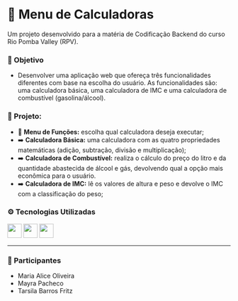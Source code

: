 # 🧮 Menu de Calculadoras
Um projeto desenvolvido para a matéria de Codificação Backend do curso Rio Pomba Valley (RPV).

### 🎯 Objetivo
- Desenvolver uma aplicação web que ofereça três funcionalidades diferentes com base na escolha do usuário. As funcionalidades são: uma calculadora básica, uma calculadora de IMC e uma calculadora de combustível (gasolina/álcool).
 
### 👾 Projeto: 

- 🧮 __Menu de Funções:__ escolha qual calculadora deseja executar;
- ➡️ __Calculadora Básica:__ uma calculadora com as quatro propriedades matemáticas (adição, subtração, divisão e multiplicação);
- ➡️ __Calculadora de Combustível:__ realiza o cálculo do preço do litro e da quantidade abastecida de álcool e gás, devolvendo qual a opção mais econômica para o usuário.
- ➡️ __Calculadora de IMC:__ lê os valores de altura e peso e devolve o IMC com a classificação do peso;
  
### ⚙️ Tecnologias Utilizadas
<div>
  <img width="32px" src="https://cdn.jsdelivr.net/gh/devicons/devicon@latest/icons/html5/html5-original.svg"/>
  <img width="32px" src="https://cdn.jsdelivr.net/gh/devicons/devicon@latest/icons/css3/css3-original.svg" />
  <img width="32px" src="https://cdn.jsdelivr.net/gh/devicons/devicon@latest/icons/javascript/javascript-original.svg" />
</div>

<hr/>

### 👥 Participantes
- Maria Alice Oliveira
- Mayra Pacheco
- Tarsila Barros Fritz
